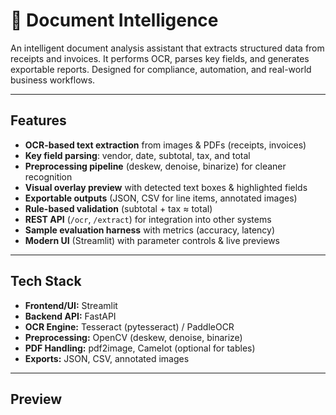 # 📄 Document Intelligence

An intelligent document analysis assistant that extracts structured data from receipts and invoices. It performs OCR, parses key fields, and generates exportable reports. Designed for compliance, automation, and real-world business workflows.

---

## Features
- **OCR-based text extraction** from images & PDFs (receipts, invoices)  
- **Key field parsing**: vendor, date, subtotal, tax, and total  
- **Preprocessing pipeline** (deskew, denoise, binarize) for cleaner recognition  
- **Visual overlay preview** with detected text boxes & highlighted fields  
- **Exportable outputs** (JSON, CSV for line items, annotated images)  
- **Rule-based validation** (subtotal + tax ≈ total)  
- **REST API** (`/ocr`, `/extract`) for integration into other systems  
- **Sample evaluation harness** with metrics (accuracy, latency)  
- **Modern UI** (Streamlit) with parameter controls & live previews  

---

## Tech Stack
- **Frontend/UI:** Streamlit  
- **Backend API:** FastAPI  
- **OCR Engine:** Tesseract (pytesseract) / PaddleOCR  
- **Preprocessing:** OpenCV (deskew, denoise, binarize)  
- **PDF Handling:** pdf2image, Camelot (optional for tables)  
- **Exports:** JSON, CSV, annotated images  

---

##  Preview
